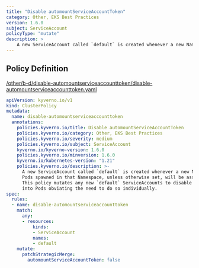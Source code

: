 ```yaml
---
title: "Disable automountServiceAccountToken"
category: Other, EKS Best Practices
version: 1.6.0
subject: ServiceAccount
policyType: "mutate"
description: >
    A new ServiceAccount called `default` is created whenever a new Namespace is created. Pods spawned in that Namespace, unless otherwise set, will be assigned this ServiceAccount. This policy mutates any new `default` ServiceAccounts to disable auto-mounting of the token into Pods obviating the need to do so individually.
---
```


## Policy Definition
<a href="https://github.com/kyverno/policies/raw/main//other/b-d/disable-automountserviceaccounttoken/disable-automountserviceaccounttoken.yaml" target="-blank">/other/b-d/disable-automountserviceaccounttoken/disable-automountserviceaccounttoken.yaml</a>

```yaml
apiVersion: kyverno.io/v1
kind: ClusterPolicy
metadata:
  name: disable-automountserviceaccounttoken
  annotations:
    policies.kyverno.io/title: Disable automountServiceAccountToken
    policies.kyverno.io/category: Other, EKS Best Practices
    policies.kyverno.io/severity: medium
    policies.kyverno.io/subject: ServiceAccount
    kyverno.io/kyverno-version: 1.6.0
    policies.kyverno.io/minversion: 1.6.0
    kyverno.io/kubernetes-version: "1.21"
    policies.kyverno.io/description: >-
      A new ServiceAccount called `default` is created whenever a new Namespace is created.
      Pods spawned in that Namespace, unless otherwise set, will be assigned this ServiceAccount.
      This policy mutates any new `default` ServiceAccounts to disable auto-mounting of the token
      into Pods obviating the need to do so individually.
spec:
  rules:
  - name: disable-automountserviceaccounttoken
    match:
      any:
      - resources:
          kinds:
          - ServiceAccount
          names:
          - default
    mutate:
      patchStrategicMerge:
        automountServiceAccountToken: false

```
